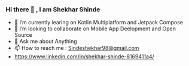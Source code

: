 ### Hi there 👋 , I am Shekhar Shinde


- 🔭 I’m currently learing on Kotlin Multiplatform and Jetpack Compose
- 👯 I’m looking to collaborate on Mobile App Deelopment and Open Source
- 💬 Ask me about Anything
- 📫 How to reach me : Sindeshekhar98@gmail.com 
-  https://www.linkedin.com/in/shekhar-shinde-8169411a4/ 




